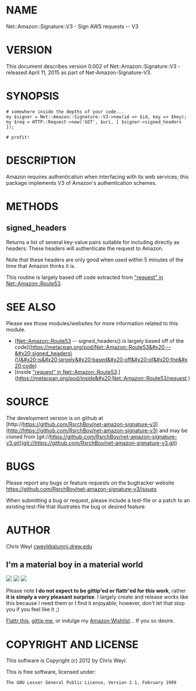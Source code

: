 # NAME

Net::Amazon::Signature::V3 - Sign AWS requests -- V3

# VERSION

This document describes version 0.002 of Net::Amazon::Signature::V3 - released April 11, 2015 as part of Net-Amazon-Signature-V3.

# SYNOPSIS

    # somewhere inside the depths of your code...
    my $signer = Net::Amazon::Signature::V3->new(id => $id, key => $key);
    my $req = HTTP::Request->new('GET', $uri, [ $signer->signed_headers ]);

    # profit!

# DESCRIPTION

Amazon requires authentication when interfacing with its web services; this
package implements V3 of Amazon's authentication schemes.

# METHODS

## signed\_headers

Returns a list of several key-value pairs suitable for including directly as
headers.  These headers will authenticate the request to Amazon.

Note that these headers are only good when used within 5 minutes of the time
that Amazon thinks it is.

This routine is largely based off code extracted from
["request" in Net::Amazon::Route53](https://metacpan.org/pod/Net::Amazon::Route53#request).

# SEE ALSO

Please see those modules/websites for more information related to this module.

- [[Net::Amazon::Route53](https://metacpan.org/pod/Net::Amazon::Route53) -- signed\_headers() is largely based off of the code](https://metacpan.org/pod/Net::Amazon::Route53&#x20;--&#x20;signed_headers\(\)&#x20;is&#x20;largely&#x20;based&#x20;off&#x20;of&#x20;the&#x20;code)
- [inside ["request" in Net::Amazon::Route53](https://metacpan.org/pod/Net::Amazon::Route53#request).](https://metacpan.org/pod/inside&#x20;Net::Amazon::Route53/request.)

# SOURCE

The development version is on github at [http://https://github.com/RsrchBoy/net-amazon-signature-v3](http://https://github.com/RsrchBoy/net-amazon-signature-v3)
and may be cloned from [git://https://github.com/RsrchBoy/net-amazon-signature-v3.git](git://https://github.com/RsrchBoy/net-amazon-signature-v3.git)

# BUGS

Please report any bugs or feature requests on the bugtracker website
https://github.com/RsrchBoy/net-amazon-signature-v3/issues

When submitting a bug or request, please include a test-file or a
patch to an existing test-file that illustrates the bug or desired
feature.

# AUTHOR

Chris Weyl <cweyl@alumni.drew.edu>

## I'm a material boy in a material world

<div>
    <a href="https://www.gittip.com/RsrchBoy/"><img src="https://raw.githubusercontent.com/gittip/www.gittip.com/master/www/assets/%25version/logo.png" /></a>
    <a href="http://bit.ly/rsrchboys-wishlist"><img src="http://wps.io/wp-content/uploads/2014/05/amazon_wishlist.resized.png" /></a>
    <a href="https://flattr.com/submit/auto?user_id=RsrchBoy&url=https%3A%2F%2Fgithub.com%2FRsrchBoy%2Fnet-amazon-signature-v3&title=RsrchBoy's%20CPAN%20Net-Amazon-Signature-V3&tags=%22RsrchBoy's%20Net-Amazon-Signature-V3%20in%20the%20CPAN%22"><img src="http://api.flattr.com/button/flattr-badge-large.png" /></a>
</div>

Please note **I do not expect to be gittip'ed or flattr'ed for this work**,
rather **it is simply a very pleasant surprise**. I largely create and release
works like this because I need them or I find it enjoyable; however, don't let
that stop you if you feel like it ;)

[Flattr this](https://flattr.com/submit/auto?user_id=RsrchBoy&url=https%3A%2F%2Fgithub.com%2FRsrchBoy%2Fnet-amazon-signature-v3&title=RsrchBoy&#x27;s%20CPAN%20Net-Amazon-Signature-V3&tags=%22RsrchBoy&#x27;s%20Net-Amazon-Signature-V3%20in%20the%20CPAN%22),
[gittip me](https://www.gittip.com/RsrchBoy/), or indulge my
[Amazon Wishlist](http://bit.ly/rsrchboys-wishlist)...  If you so desire.

# COPYRIGHT AND LICENSE

This software is Copyright (c) 2012 by Chris Weyl.

This is free software, licensed under:

    The GNU Lesser General Public License, Version 2.1, February 1999
